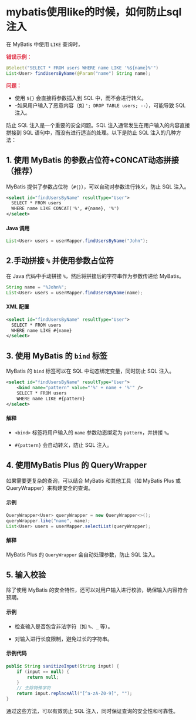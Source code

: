 # mybatis使用like的时候，如何防止sql注入

在 MyBatis 中使用 `LIKE` 查询时，

**<font style="color:#DF2A3F;">错误示例：</font>**

```java
@Select("SELECT * FROM users WHERE name LIKE '%${name}%'")
List<User> findUsersByName(@Param("name") String name);
```

**<font style="color:#DF2A3F;">问题：</font>**

+ 使用 `${}` 会直接将参数插入到 SQL 中，而不会进行转义。
+ -如果用户输入了恶意内容（如 `'; DROP TABLE users; --`），可能导致 SQL 注入。

防止 SQL 注入是一个重要的安全问题。SQL 注入通常发生在用户输入的内容直接拼接到 SQL 语句中，而没有进行适当的处理。以下是防止 SQL 注入的几种方法：

## 1. 使用 MyBatis 的参数占位符+CONCAT动态拼接（推荐）

MyBatis 提供了参数占位符（`#{}`），可以自动对参数进行转义，防止 SQL 注入。

```xml
<select id="findUsersByName" resultType="User">
  SELECT * FROM users
  WHERE name LIKE CONCAT('%', #{name}, '%')
</select>
```

#### Java 调用

```java
List<User> users = userMapper.findUsersByName("John");
```

## 2.手动拼接 `%` 并使用参数占位符

在 Java 代码中手动拼接 `%`，然后将拼接后的字符串作为参数传递给 MyBatis。

```java
String name = "%John%";
List<User> users = userMapper.findUsersByName(name);
```

#### XML 配置

```xml
<select id="findUsersByName" resultType="User">
  SELECT * FROM users
  WHERE name LIKE #{name}
</select>
```

## 3. 使用 MyBatis 的 `bind` 标签

MyBatis 的 `bind` 标签可以在 SQL 中动态绑定变量，同时防止 SQL 注入。

```xml
<select id="findUsersByName" resultType="User">
    <bind name="pattern" value="'%' + name + '%'" />
    SELECT * FROM users
    WHERE name LIKE #{pattern}
</select>
```

#### 解释

+ `<bind>` 标签将用户输入的 `name` 参数动态绑定为 `pattern`，并拼接 `%`。

+ `#{pattern}` 会自动转义，防止 SQL 注入。

## 4. 使用MyBatis Plus 的 QueryWrapper

如果需要更复杂的查询，可以结合 MyBatis 和其他工具（如 MyBatis Plus 或 QueryWrapper）来构建安全的查询。

#### 示例

```java
QueryWrapper<User> queryWrapper = new QueryWrapper<>();
queryWrapper.like("name", name);
List<User> users = userMapper.selectList(queryWrapper);
```

#### 解释

MyBatis Plus 的 `QueryWrapper` 会自动处理参数，防止 SQL 注入。

## 5. 输入校验

除了使用 MyBatis 的安全特性，还可以对用户输入进行校验，确保输入内容符合预期。

#### 示例

+ 检查输入是否包含非法字符（如 `%`、`_` 等）。

+ 对输入进行长度限制，避免过长的字符串。

#### 示例代码

```java
public String sanitizeInput(String input) {
    if (input == null) {
        return null;
    }
    // 去除特殊字符
    return input.replaceAll("[^a-zA-Z0-9]", "");
}
```

通过这些方法，可以有效防止 SQL 注入，同时保证查询的安全性和可靠性。
